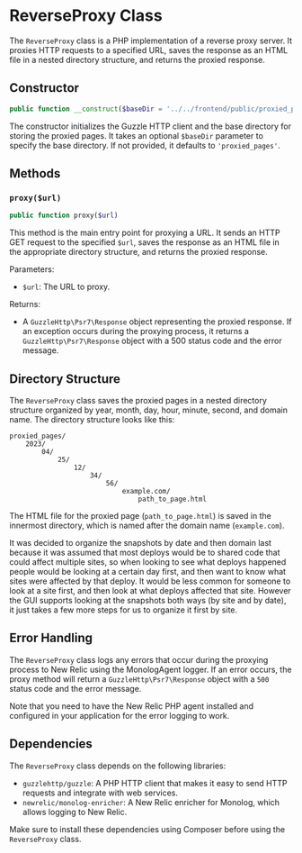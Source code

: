 # ReverseProxy Class

The `ReverseProxy` class is a PHP implementation of a reverse proxy server. It proxies HTTP requests to a specified URL, saves the response as an HTML file in a nested directory structure, and returns the proxied response.

## Constructor

```php
public function __construct($baseDir = '../../frontend/public/proxied_pages')
```

The constructor initializes the Guzzle HTTP client and the base directory for storing the proxied pages. It takes an optional `$baseDir` parameter to specify the base directory. If not provided, it defaults to `'proxied_pages'`.

## Methods

### `proxy($url)`
```php
public function proxy($url)
```
This method is the main entry point for proxying a URL. It sends an HTTP GET request to the specified `$url`, saves the response as an HTML file in the appropriate directory structure, and returns the proxied response.

Parameters:
* `$url`: The URL to proxy.

Returns:
* A `GuzzleHttp\Psr7\Response` object representing the proxied response.
If an exception occurs during the proxying process, it returns a `GuzzleHttp\Psr7\Response` object with a 500 status code and the error message.

## Directory Structure

The `ReverseProxy` class saves the proxied pages in a nested directory structure organized by year, month, day, hour, minute, second, and domain name. The directory structure looks like this:
```
proxied_pages/
    2023/
        04/
            25/
                12/
                    34/
                        56/
                            example.com/
                                path_to_page.html
```

The HTML file for the proxied page (`path_to_page.html`) is saved in the innermost directory, which is named after the domain name (`example.com`).

It was decided to organize the snapshots by date and then domain last because it was assumed that most deploys would be to shared code that could affect multiple sites, so when looking to see what deploys happened people would be looking at a certain day first, and then want to know what sites were affected by that deploy. It would be less common for someone to look at a site first, and then look at what deploys affected that site. However the GUI supports looking at the snapshots both ways (by site and by date), it just takes a few more steps for us to organize it first by site.

## Error Handling

The `ReverseProxy` class logs any errors that occur during the proxying process to New Relic using the MonologAgent logger. If an error occurs, the proxy method will return a `GuzzleHttp\Psr7\Response` object with a `500` status code and the error message.

Note that you need to have the New Relic PHP agent installed and configured in your application for the error logging to work.

## Dependencies

The `ReverseProxy` class depends on the following libraries:
* `guzzlehttp/guzzle`: A PHP HTTP client that makes it easy to send HTTP requests and integrate with web services.
* `newrelic/monolog-enricher`: A New Relic enricher for Monolog, which allows logging to New Relic.

Make sure to install these dependencies using Composer before using the `ReverseProxy` class.